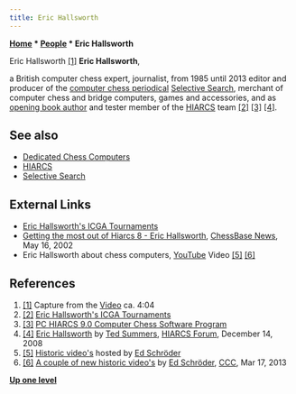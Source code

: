 ```yaml
---
title: Eric Hallsworth
---
```

**[Home](Home "Home") * [People](People "People") * Eric Hallsworth**

[](File:EricHallsworth.jpg) Eric Hallsworth <a id="cite-note-1" href="#cite-ref-1">[1]</a>
**Eric Hallsworth**,

a British computer chess expert, journalist, from 1985 until 2013 editor and producer of the [computer chess periodical](Periodical "Periodical") [Selective Search](Selective_Search "Selective Search"), merchant of computer chess and bridge computers, games and accessories, and as [opening book author](Category:Opening_Book_Author "Category:Opening Book Author") and tester member of the [HIARCS](HIARCS "HIARCS") team <a id="cite-note-2" href="#cite-ref-2">[2]</a> <a id="cite-note-3" href="#cite-ref-3">[3]</a> <a id="cite-note-4" href="#cite-ref-4">[4]</a>.

## See also

- [Dedicated Chess Computers](Dedicated_Chess_Computers "Dedicated Chess Computers")
- [HIARCS](HIARCS "HIARCS")
- [Selective Search](Selective_Search "Selective Search")

## External Links

- [Eric Hallsworth's ICGA Tournaments](https://www.game-ai-forum.org/icga-tournaments/person.php?id=18)
- [Getting the most out of Hiarcs 8 - Eric Hallsworth](http://en.chessbase.com/post/getting-the-most-out-of-hiarcs-8), [ChessBase News](ChessBase "ChessBase"), May 16, 2002
- Eric Hallsworth about chess computers, [YouTube](https://en.wikipedia.org/wiki/YouTube) Video <a id="cite-note-5" href="#cite-ref-5">[5]</a> <a id="cite-note-6" href="#cite-ref-6">[6]</a>

## References

1. <a id="cite-ref-1" href="#cite-note-1">[1]</a> Capture from the [Video](#video) ca. 4:04
1. <a id="cite-ref-2" href="#cite-note-2">[2]</a> [Eric Hallsworth's ICGA Tournaments](https://www.game-ai-forum.org/icga-tournaments/person.php?id=18)
1. <a id="cite-ref-3" href="#cite-note-3">[3]</a> [PC HIARCS 9.0 Computer Chess Software Program](http://www.hiarcs.com/pc_hiarcs_9_0.htm)
1. <a id="cite-ref-4" href="#cite-note-4">[4]</a> [Eric Hallsworth](http://www.hiarcs.net/forums/viewtopic.php?t=1997) by [Ted Summers](Ted_Summers "Ted Summers"), [HIARCS Forum](Computer_Chess_Forums "Computer Chess Forums"), December 14, 2008
1. <a id="cite-ref-5" href="#cite-note-5">[5]</a> [Historic video's](http://www.top-5000.nl/video.html) hosted by [Ed Schröder](Ed_Schroder "Ed Schroder")
1. <a id="cite-ref-6" href="#cite-note-6">[6]</a> [A couple of new historic video's](http://www.talkchess.com/forum/viewtopic.php?t=47530) by [Ed Schröder](Ed_Schroder "Ed Schroder"), [CCC](CCC "CCC"), Mar 17, 2013

**[Up one level](People "People")**

